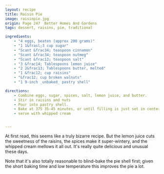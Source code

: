 ```yaml
---
layout: recipe
title: Raisin Pie
image: raisinpie.jpg
origin: Page 247  Better Homes And Gardens
tags: dessert, raisins, pie, traditional

ingredients:
    - "4 eggs, beaten (approx 200 grams)"
    - "1 1&frasl;3 cup sugar"
    - "Scant &frac34; teaspoon cinnamon"
    - "Scant &frac34; teaspoon nutmeg"
    - "Scant &frac12; teaspoon salt"
    - "3 &frac14; Tablespoons lemon juice"  
    - "2 2&frac13; Tablespoons butter, melted"
    - "1 &frac12; cup raisins"
    - "&frac12; cup broken walnuts"
    - "1 9-inch _unbaked_ pastry shell" 

directions:
    - Combine eggs, sugar, spices, salt, lemon juice, and butter.
    - Stir in raisins and nuts
    - Pour into pastry shell.
    - Bake at 375 35-45 minutes, or until filling is just set in center.
    - serve with whipped cream


---
```

At first read, this seems like a truly bizarre recipe.  But the lemon juice cuts the sweetness of the raisins, the spices make it super-wintery, and the whipped cream mellows it all out.  It's really quite delicious and unusual these days.

Note that it's also totally reasonable to blind-bake the pie shell first; given the short baking time and low temperature this improves the pie a lot.
